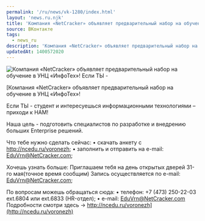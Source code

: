 ```yaml
---
permalink: '/ru/news/vk-1280/index.html'
layout: 'news.ru.njk'
title: 'Компания «NetCracker» объявляет предварительный набор на обучение в УНЦ «ИнфоТех»! Если ТЫ - с'
source: ВКонтакте
tags:
  - news_ru
description: 'Компания «NetCracker» объявляет предварительный набор на обучение в УНЦ «ИнфоТех»! Если ТЫ -'
updatedAt: 1400572020
---
```

![Компания «NetCracker» объявляет предварительный набор на обучение в УНЦ «ИнфоТех»! Если ТЫ -](https://sun9-58.userapi.com/XDi2p7xJdb18wD-7osyfVNWP55s-TwAmroZO7Q/l6LE_sjdRyk.jpg)

[Компания «NetCracker» объявляет предварительный набор на обучение в УНЦ «ИнфоТех»!

Если ТЫ - студент и интересуешься информационными технологиями – приходи к НАМ!

Наша цель - подготовить специалистов по разработке и внедрению больших Enterprise решений.

Что тебе нужно сделать сейчас:
• скачать анкету с http://ncedu.ru/voronezh;
• заполнить и отправить на e-mail: EduVrn@NetCracker.com;

Хочешь узнать больше: Приглашаем тебя на день открытых дверей 31-го мая(точное время сообщим)
Запись осуществляется по e-mail: EduVrn@NetCracker.com;

По вопросам можешь обращаться сюда:
• телефон: +7 (473) 250-22-03 ext.6804 или ext.6833 (HR-отдел);
• e-mail: EduVrn@NetCracker.com
Подробности смотри здесь -> http://ncedu.ru/voronezh](http://ncedu.ru/voronezh)
